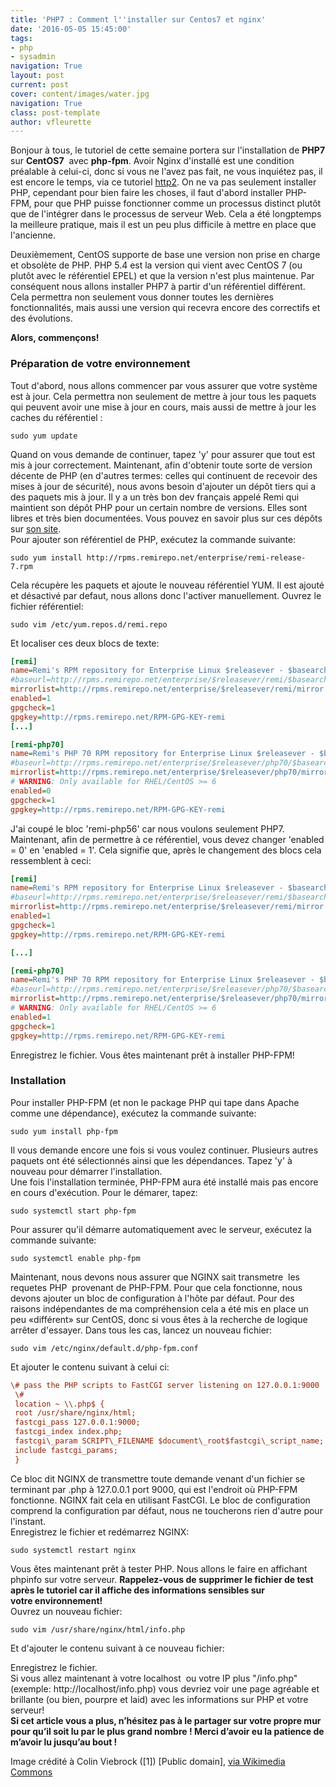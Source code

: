 ```yaml
---
title: 'PHP7 : Comment l''installer sur Centos7 et nginx'
date: '2016-05-05 15:45:00'
tags:
- php
- sysadmin
navigation: True
layout: post
current: post
cover: content/images/water.jpg
navigation: True
class: post-template
author: vfleurette
---
```


Bonjour à tous, le tutoriel de cette semaine portera sur l'installation de **PHP7** sur **CentOS7**  avec **php-fpm**.
Avoir Nginx d'installé est une condition préalable à celui-ci, donc si vous ne l'avez pas fait, ne vous inquiétez pas, il est encore le temps, via ce tutoriel [http2](https://www.iserv.fr/ready-for-http2/).
On ne va pas seulement installer PHP, cependant pour bien faire les choses, il faut d'abord installer PHP-FPM, pour que PHP puisse fonctionner comme un processus distinct plutôt que de l'intégrer dans le processus de serveur Web. Cela a été longptemps la meilleure pratique, mais il est un peu plus difficile à mettre en place que l'ancienne.

Deuxièmement, CentOS supporte de base une version non prise en charge et obsolète de PHP. PHP 5.4 est la version qui vient avec CentOS 7 (ou plutôt avec le référentiel EPEL) et que la version n'est plus maintenue. Par conséquent nous allons installer PHP7 à partir d'un référentiel différent. Cela permettra non seulement vous donner toutes les dernières fonctionnalités, mais aussi une version qui recevra encore des correctifs et des évolutions.

**Alors, commençons!**

### Préparation de votre environnement
  
Tout d'abord, nous allons commencer par vous assurer que votre système est à jour. Cela permettra non seulement de mettre à jour tous les paquets qui peuvent avoir une mise à jour en cours, mais aussi de mettre à jour les caches du référentiel :

`sudo yum update`
 
Quand on vous demande de continuer, tapez 'y' pour assurer que tout est mis à jour correctement.
Maintenant, afin d'obtenir toute sorte de version décente de PHP (en d'autres termes: celles qui continuent de recevoir des mises à jour de sécurité), nous avons besoin d'ajouter un dépôt tiers qui a des paquets mis à jour. Il y a un très bon dev français appelé Remi qui maintient son dépôt PHP pour un certain nombre de versions. Elles sont libres et très bien documentées. Vous pouvez en savoir plus sur ces dépôts sur [son site](http://blog.famillecollet.com/).  
Pour ajouter son référentiel de PHP, exécutez la commande suivante:

`sudo yum install http://rpms.remirepo.net/enterprise/remi-release-7.rpm`
  
Cela récupère les paquets et ajoute le nouveau référentiel YUM. Il est ajouté et désactivé par defaut, nous allons donc l'activer manuellement. 
Ouvrez le fichier référentiel:

`sudo vim /etc/yum.repos.d/remi.repo`

Et localiser ces deux blocs de texte:

```ini 
[remi]
name=Remi's RPM repository for Enterprise Linux $releasever - $basearch  
#baseurl=http://rpms.remirepo.net/enterprise/$releasever/remi/$basearch/  
mirrorlist=http://rpms.remirepo.net/enterprise/$releasever/remi/mirror  
enabled=1  
gpgcheck=1  
gpgkey=http://rpms.remirepo.net/RPM-GPG-KEY-remi
[...]

[remi-php70]  
name=Remi's PHP 70 RPM repository for Enterprise Linux $releasever - $basearch  
#baseurl=http://rpms.remirepo.net/enterprise/$releasever/php70/$basearch/  
mirrorlist=http://rpms.remirepo.net/enterprise/$releasever/php70/mirror  
# WARNING: Only available for RHEL/CentOS >= 6  
enabled=0  
gpgcheck=1  
gpgkey=http://rpms.remirepo.net/RPM-GPG-KEY-remi  
```
  
J'ai coupé le bloc 'remi-php56' car nous voulons seulement PHP7. Maintenant, afin de permettre à ce référentiel, vous devez changer 'enabled = 0' en 'enabled = 1'. Cela signifie que, après le changement des blocs cela ressemblent à ceci:

```ini
[remi]  
name=Remi's RPM repository for Enterprise Linux $releasever - $basearch  
#baseurl=http://rpms.remirepo.net/enterprise/$releasever/remi/$basearch/  
mirrorlist=http://rpms.remirepo.net/enterprise/$releasever/remi/mirror  
enabled=1  
gpgcheck=1  
gpgkey=http://rpms.remirepo.net/RPM-GPG-KEY-remi

[...]

[remi-php70]  
name=Remi's PHP 70 RPM repository for Enterprise Linux $releasever - $basearch  
#baseurl=http://rpms.remirepo.net/enterprise/$releasever/php70/$basearch/  
mirrorlist=http://rpms.remirepo.net/enterprise/$releasever/php70/mirror  
# WARNING: Only available for RHEL/CentOS >= 6  
enabled=1  
gpgcheck=1  
gpgkey=http://rpms.remirepo.net/RPM-GPG-KEY-remi  
```

Enregistrez le fichier. Vous êtes maintenant prêt à installer PHP-FPM!

### Installation
  
Pour installer PHP-FPM (et non le package PHP qui tape dans Apache comme une dépendance), exécutez la commande suivante:

`sudo yum install php-fpm`

  
Il vous demande encore une fois si vous voulez continuer. Plusieurs autres paquets ont été sélectionnés ainsi que les dépendances. Tapez 'y' à nouveau pour démarrer l'installation.  
Une fois l'installation terminée, PHP-FPM aura été installé mais pas encore en cours d'exécution. Pour le démarer, tapez:

`sudo systemctl start php-fpm`

  
Pour assurer qu'il démarre automatiquement avec le serveur, exécutez la commande suivante:

`sudo systemctl enable php-fpm`

  
Maintenant, nous devons nous assurer que NGINX sait transmetre  les requetes PHP  provenant de PHP-FPM. Pour que cela fonctionne, nous devons ajouter un bloc de configuration à l'hôte par défaut. Pour des raisons indépendantes de ma compréhension cela a été mis en place un peu «différent» sur CentOS, donc si vous êtes à la recherche de logique arrêter d'essayer. Dans tous les cas, lancez un nouveau fichier:

`sudo vim /etc/nginx/default.d/php-fpm.conf`

  
Et ajouter le contenu suivant à celui ci:

```ini 
\# pass the PHP scripts to FastCGI server listening on 127.0.0.1:9000  
 \#  
 location ~ \\.php$ {  
 root /usr/share/nginx/html;  
 fastcgi_pass 127.0.0.1:9000;  
 fastcgi_index index.php;  
 fastcgi\_param SCRIPT\_FILENAME $document\_root$fastcgi\_script_name;  
 include fastcgi_params;  
 }
```
  
Ce bloc dit NGINX de transmettre toute demande venant d'un fichier se terminant par .php à 127.0.0.1 port 9000, qui est l'endroit où PHP-FPM fonctionne. NGINX fait cela en utilisant FastCGI. Le bloc de configuration comprend la configuration par défaut, nous ne toucherons rien d'autre pour l'instant.  
Enregistrez le fichier et redémarrez NGINX:

`sudo systemctl restart nginx`

  
Vous êtes maintenant prêt à tester PHP. Nous allons le faire en affichant phpinfo sur votre serveur. **Rappelez-vous de supprimer le fichier de test après le tutoriel car il affiche des informations sensibles sur votre environnement!**  
Ouvrez un nouveau fichier:

`sudo vim /usr/share/nginx/html/info.php`

Et d'ajouter le contenu suivant à ce nouveau fichier:
  
Enregistrez le fichier.  
Si vous allez maintenant à votre localhost  ou votre IP plus "/info.php" (exemple: http://localhost/info.php) vous devriez voir une page agréable et brillante (ou bien, pourpre et laid) avec les informations sur PHP et votre serveur!  
**Si cet article vous a plus, n’hésitez pas à le partager sur votre propre mur pour qu’il soit lu par le plus grand nombre ! Merci d’avoir eu la patience de m’avoir lu jusqu’au bout !**



Image crédité à Colin Viebrock ([1]) [Public domain], <a href="https://commons.wikimedia.org/wiki/File%3APHP_Logo.png">via Wikimedia Commons</a>